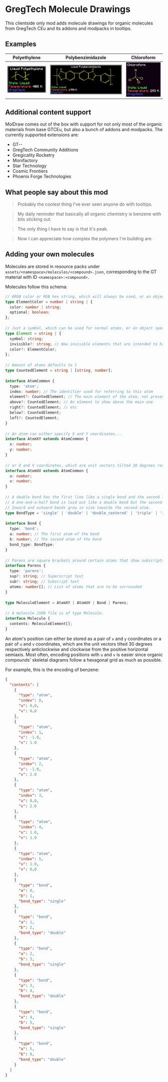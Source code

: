 # GregTech Molecule Drawings

This clientside only mod adds molecule drawings for organic molecules from GregTech CEu and its addons and modpacks in tooltips.

## Examples

|Polyethylene|Polybenzimidazole|Chloroform|
|---|---|---|
|![polyethylene tooltip screenshot](https://raw.githubusercontent.com/RubenVerg/gregtech-molecule-drawings/refs/heads/main/images/polyethylene.png)|![polybenzimidazole tooltip screenshot](https://raw.githubusercontent.com/RubenVerg/gregtech-molecule-drawings/refs/heads/main/images/polybenzimidazole.png)|![chloroform tooltip screenshot](https://raw.githubusercontent.com/RubenVerg/gregtech-molecule-drawings/refs/heads/main/images/chloroform.png)|

## Additional content support

MolDraw comes out of the box with support for not only most of the organic materials from base GTCEu, but also a bunch of addons and modpacks. The currently supported extensions are:

* GT--
* GregTech Community Additions
* Gregicality Rocketry
* Monifactory
* Star Technology
* Cosmic Frontiers
* Phoenix Forge Technologies

## What people say about this mod

> Probably the coolest thing I've ever seen anyone do with tooltips.

> My daily reminder that basically all organic chemistry is benzene with bits sticking out.

> The only thing I have to say is that it's peak.

> Now I can appreciate how complex the polymers I'm building are.

## Adding your own molecules

Molecules are stored in resource packs under `assets/<namespace>/molecules/<compound>.json`, corresponding to the GT material with ID `<namespace>:<compound>`.

Molecules follow this schema:

```typescript
// ARGB color or RGB hex string, which will always be used, or an object with the same and a specification of whether it's disableable by config
type ElementColor = number | string | {
  color: number | string;
  optional: boolean;
};

// Just a symbol, which can be used for normal atoms, or an object specifying a symbol, whether it's invisible, and the color
type Element = string | {
  symbol: string;
  invisible?: string; // New invisible elements that are intended to have different colors will still need a different symbol than the empty string; it will not be shown either way
  color?: ElementColor;
}; 

// Amount of atoms defaults to 1
type CountedElement = string | [string, number];

interface AtomCommon {
  type: 'atom';
  index: number; // The identifier used for referring to this atom
  element?: CountedElement; // The main element of the atom, not present if the atom should be an invisible carbon
  above?: CountedElement; // An element to show above the main one
  right?: CountedElement; // etc
  below?: CountedElement;
  left?: CountedElement;
}

// An atom can either specify X and Y coordinates...
interface AtomXY extends AtomCommon {
  x: number;
  y: number;
}

// or U and V coordinates, which are unit vectors tilted 30 degrees respectively anticlockwise and clockwise from the positive X semiaxis.
interface AtomUV extends AtomCommon {
  u: number;
  v: number;
}

// A double bond has the first line like a single bond and the second line shifted rightwards from the starting atom; use double centered bonds if you want them to be both offset.
// A one-and-a-half bond is laid out like a double bond but the second line is dotted.
// Inward and outward bonds grow in size towards the second atom.
type BondType = 'single' | 'double' | 'double_centered' | 'triple' | 'inward' | 'outward' | 'thick' | 'one_and_half';

interface Bond {
  type: 'bond';
  a: number; // The first atom of the bond
  b: number; // The second atom of the bond
  bond_type: BondType;
}

// Parens are square brackets around certain atoms that show subscripts and/or superscripts.
interface Parens {
  type: 'parens';
  sup?: string; // Superscript text
  sub?: string; // Subscript text
  atoms: number[]; // List of atoms that are to be surrounded
}

type MoleculeElement = AtomXY | AtomUV | Bond | Parens;

// A molecule JSON file is of type Molecule.
interface Molecule {
  contents: MoleculeElement[];
}
```

An atom's position can either be stored as a pair of `x` and `y` coordinates or a pair of `u` and `v` coordinates, which are the unit vectors tilted 30 degrees respectively anticlockwise and clockwise from the positive horizontal semiaxis. Most often, encoding positions with `u` and `v` is easier since organic compounds' skeletal diagrams follow a hexagonal grid as much as possible.

For example, this is the encoding of benzene:

```json
{
  "contents": [
    {
      "type": "atom",
      "index": 0,
      "u": 0.0,
      "v": 0.0
    },
    {
      "type": "atom",
      "index": 1,
      "u": -1.0,
      "v": 1.0
    },
    {
      "type": "atom",
      "index": 2,
      "u": -1.0,
      "v": 2.0
    },
    {
      "type": "atom",
      "index": 3,
      "u": 0.0,
      "v": 2.0
    },
    {
      "type": "atom",
      "index": 4,
      "u": 1.0,
      "v": 1.0
    },
    {
      "type": "atom",
      "index": 5,
      "u": 1.0,
      "v": 0.0
    },
    {
      "type": "bond",
      "a": 0,
      "b": 1,
      "bond_type": "single"
    },
    {
      "type": "bond",
      "a": 1,
      "b": 2,
      "bond_type": "double"
    },
    {
      "type": "bond",
      "a": 2,
      "b": 3,
      "bond_type": "single"
    },
    {
      "type": "bond",
      "a": 3,
      "b": 4,
      "bond_type": "double"
    },
    {
      "type": "bond",
      "a": 4,
      "b": 5,
      "bond_type": "single"
    },
    {
      "type": "bond",
      "a": 5,
      "b": 0,
      "bond_type": "double"
    }
  ]
}
```
